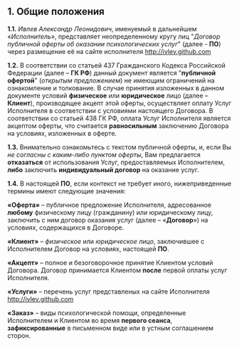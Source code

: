 ## 1. Общие положения

**1.1.** *Ивлев Александр Леонидович*, именуемый в дальнейшем «*Исполнитель*», представляет неопределенному кругу лиц "*Договор публичной оферты об оказании психологических услуг*" (далее - **ПО**) через размещение её  на сайте
исполнителя http://ivlev.github.com


**1.2.** В соответствии со статьей 437 Гражданского Кодекса Российской Федерации (далее – **ГК РФ**) данный документ является "**публичной офертой**" (*открытым предложением*) не имеющим ограничений на ознакомление и толкование. В случае принятия изложенных в данном документе условий **физическое** или **юридическое** лицо (далее – **Клиент**), производящее акцепт этой оферты, осуществляет оплату Услуг Исполнителя в соответствии с условиями настоящего Договора. В соответствии со статьей 438 ГК РФ, оплата Услуг Исполнителя является акцептом оферты, что считается **равносильным** заключению Договора на условиях, изложенных в оферте.


**1.3.** Внимательно ознакомьтесь с текстом публичной оферты, и, если Вы *не согласны с каким-либо пунктом оферты*, Вам предлагается **отказаться** от использования Услуг, предоставляемых Исполнителем, **либо** заключить **индивидуальный договор** на оказание услуг.


**1.4.** В настоящей **ПО**, если контекст не требует иного, нижеприведенные термины имеют следующие значения:


**«Оферта»** – публичное предложение Исполнителя, адресованное **любому** физическому лицу (гражданину) или юридическому лицу, заключить с ним договор оказания услуг (далее – «**Договор**») на условиях, содержащихся в Договоре.


**«Клиент»** – *физическое* или *юридическое лицо*, заключившее с Исполнителем Договор на условиях, настоящей **ПО**.


**«Акцепт»** – полное и безоговорочное принятие Клиентом условий Договора. Договор принимается Клиентом **после** первой оплаты услуг Исполнителя.


**«Услуги»** – перечень услуг представленых на сайте Исполнителя http://ivlev.github.com


**«Заказ»** – виды психологической помощи, определенные Исполнителем и Клиентом во время **первого сеанса**, **зафиксированные** в письменном виде или в устным соглашением сторон.
